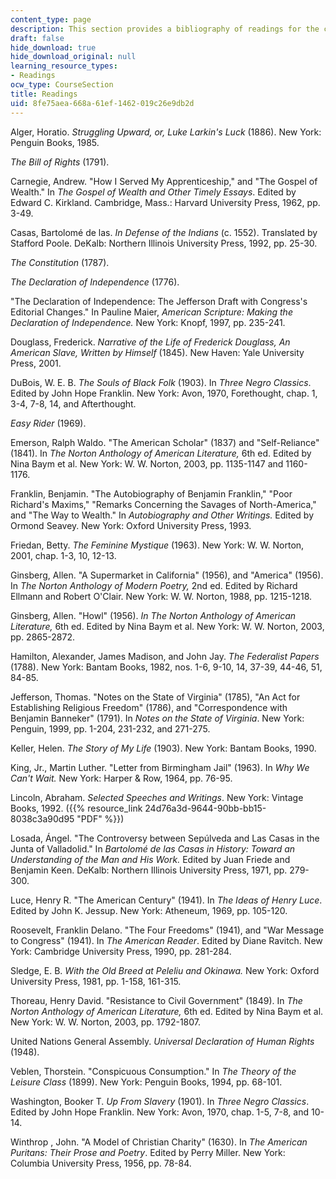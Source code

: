 ```yaml
---
content_type: page
description: This section provides a bibliography of readings for the course.
draft: false
hide_download: true
hide_download_original: null
learning_resource_types:
- Readings
ocw_type: CourseSection
title: Readings
uid: 8fe75aea-668a-61ef-1462-019c26e9db2d
---
```

Alger, Horatio. *Struggling Upward, or, Luke Larkin's Luck* (1886). New York: Penguin Books, 1985.

*The Bill of Rights* (1791).

Carnegie, Andrew. "How I Served My Apprenticeship," and "The Gospel of Wealth." In *The Gospel of Wealth and Other Timely Essays*. Edited by Edward C. Kirkland. Cambridge, Mass.: Harvard University Press, 1962, pp. 3-49.

Casas, Bartolomé de las. *In Defense of the Indians* (c. 1552). Translated by Stafford Poole. DeKalb: Northern Illinois University Press, 1992, pp. 25-30.

*The Constitution* (1787).

*The Declaration of Independence* (1776).

"The Declaration of Independence: The Jefferson Draft with Congress's Editorial Changes." In Pauline Maier, *American Scripture: Making the Declaration of Independence.* New York: Knopf, 1997, pp. 235-241.

Douglass, Frederick. *Narrative of the Life of Frederick Douglass, An American Slave, Written by Himself* (1845). New Haven: Yale University Press, 2001.

DuBois, W. E. B. *The Souls of Black Folk* (1903). In *Three Negro Classics*. Edited by John Hope Franklin. New York: Avon, 1970, Forethought, chap. 1, 3-4, 7-8, 14, and Afterthought.

*Easy Rider* (1969).

Emerson, Ralph Waldo. "The American Scholar" (1837) and "Self-Reliance" (1841). In *The Norton Anthology of American Literature,* 6th ed. Edited by Nina Baym et al. New York: W. W. Norton, 2003, pp. 1135-1147 and 1160-1176.

Franklin, Benjamin. "The Autobiography of Benjamin Franklin," "Poor Richard's Maxims," "Remarks Concerning the Savages of North-America," and "The Way to Wealth." In *Autobiography and Other Writings.* Edited by Ormond Seavey. New York: Oxford University Press, 1993.

Friedan, Betty. *The Feminine Mystique* (1963). New York: W. W. Norton, 2001, chap. 1-3, 10, 12-13.

Ginsberg, Allen. "A Supermarket in California" (1956), and "America" (1956). In *The Norton Anthology of Modern Poetry,* 2nd ed. Edited by Richard Ellmann and Robert O'Clair. New York: W. W. Norton, 1988, pp. 1215-1218.

Ginsberg, Allen. "Howl" (1956). *In The Norton Anthology of American Literature,* 6th ed. Edited by Nina Baym et al. New York: W. W. Norton, 2003, pp. 2865-2872.

Hamilton, Alexander, James Madison, and John Jay. *The Federalist Papers* (1788). New York: Bantam Books, 1982, nos. 1-6, 9-10, 14, 37-39, 44-46, 51, 84-85.

Jefferson, Thomas. "Notes on the State of Virginia" (1785), "An Act for Establishing Religious Freedom" (1786), and "Correspondence with Benjamin Banneker" (1791). In *Notes on the State of Virginia*. New York: Penguin, 1999, pp. 1-204, 231-232, and 271-275.

Keller, Helen. *The Story of My Life* (1903). New York: Bantam Books, 1990.

King, Jr., Martin Luther. "Letter from Birmingham Jail" (1963). In *Why We Can't Wait.* New York: Harper & Row, 1964, pp. 76-95.

Lincoln, Abraham. *Selected Speeches and Writings*. New York: Vintage Books, 1992. ({{% resource_link 24d76a3d-9644-90bb-bb15-8038c3a90d95 "PDF" %}})

Losada, Ángel. "The Controversy between Sepúlveda and Las Casas in the Junta of Valladolid." In *Bartolomé de las Casas in History: Toward an Understanding of the Man and His Work.* Edited by Juan Friede and Benjamin Keen. DeKalb: Northern Illinois University Press, 1971, pp. 279-300.

Luce, Henry R. "The American Century" (1941). In *The Ideas of Henry Luce*. Edited by John K. Jessup. New York: Atheneum, 1969, pp. 105-120.

Roosevelt, Franklin Delano. "The Four Freedoms" (1941), and "War Message to Congress" (1941). In *The American Reader*. Edited by Diane Ravitch. New York: Cambridge University Press, 1990, pp. 281-284.

Sledge, E. B. *With the Old Breed at Peleliu and Okinawa.* New York: Oxford University Press, 1981, pp. 1-158, 161-315.

Thoreau, Henry David. "Resistance to Civil Government" (1849). In *The Norton Anthology of American Literature,* 6th ed. Edited by Nina Baym et al. New York: W. W. Norton, 2003, pp. 1792-1807.

United Nations General Assembly. *Universal Declaration of Human Rights* (1948).

Veblen, Thorstein. "Conspicuous Consumption." In *The Theory of the Leisure Class* (1899). New York: Penguin Books, 1994, pp. 68-101.

Washington, Booker T. *Up From Slavery* (1901). In *Three Negro Classics*. Edited by John Hope Franklin. New York: Avon, 1970, chap. 1-5, 7-8, and 10-14.

Winthrop , John. "A Model of Christian Charity" (1630). In *The American Puritans: Their Prose and Poetry*. Edited by Perry Miller. New York: Columbia University Press, 1956, pp. 78-84.